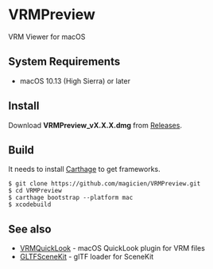 # VRMPreview
VRM Viewer for macOS

## System Requirements

- macOS 10.13 (High Sierra) or later



## Install

Download **VRMPreview_vX.X.X.dmg** from [Releases](https://github.com/magicien/VRMPreview/releases/latest).

## Build

It needs to install [Carthage](https://github.com/Carthage/Carthage) to get frameworks.

```
$ git clone https://github.com/magicien/VRMPreview.git
$ cd VRMPreview
$ carthage bootstrap --platform mac
$ xcodebuild
```

## See also

- [VRMQuickLook](https://github.com/magicien/VRMQuickLook/) - macOS QuickLook plugin for VRM files
- [GLTFSceneKit](https://github.com/magicien/GLTFSceneKit/) - glTF loader for SceneKit

